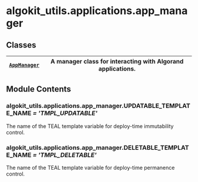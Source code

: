 # algokit_utils.applications.app_manager

## Classes

| [`AppManager`](AppManager.md#algokit_utils.applications.app_manager.AppManager)   | A manager class for interacting with Algorand applications.   |
|-----------------------------------------------------------------------------------|---------------------------------------------------------------|

## Module Contents

### algokit_utils.applications.app_manager.UPDATABLE_TEMPLATE_NAME *= 'TMPL_UPDATABLE'*

The name of the TEAL template variable for deploy-time immutability control.

### algokit_utils.applications.app_manager.DELETABLE_TEMPLATE_NAME *= 'TMPL_DELETABLE'*

The name of the TEAL template variable for deploy-time permanence control.
